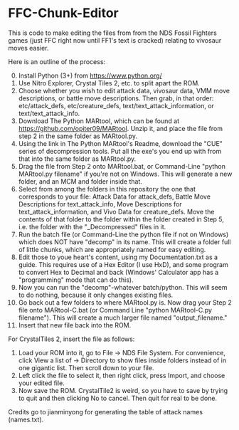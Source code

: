 # FFC-Chunk-Editor
This is code to make editing the files from from the NDS Fossil Fighters games (just FFC right now until FF1's text is cracked) relating to vivosaur moves easier.

Here is an outline of the process:

0. Install Python (3+) from https://www.python.org/
1. Use Nitro Explorer, Crystal Tiles 2, etc. to split apart the ROM.
2. Choose whether you wish to edit attack data, vivosaur data, VMM move descriptions, or battle move descriptions. Then grab, in that order: etc/attack_defs, etc/creature_defs,
text/text_attack_information, or text/text_attack_info.
3. Download The Python MARtool, which can be found at https://github.com/opiter09/MARtool. Unzip it, and place the file from step 2 in the same folder as MARtool.py.
4. Using the link in The Python MARtool's Readme, download the "CUE" series of decompression tools. Put all the exe's you end up with from that into the same folder as MARtool.py.
5. Drag the file from Step 2 onto MARtool.bat, or Command-Line "python MARtool.py filename" if you're not on Windows. This will generate a new folder, and an MCM and folder inside that.
6. Select from among the folders in this repository the one that corresponds to your file: Attack Data for attack_defs, Battle Move Descriptions for text_attack_info,
Move Descriptions for text_attack_information, and Vivo Data for creature_defs. Move the contents of that folder to the folder within the folder created in Step 5, i.e. the
folder with the "_Decompressed" files in it.
7. Run the batch file (or Command-Line the python file if not on Windows) which does NOT have "decomp" in its name. This will create a folder full of little chunks, which are
appropriately named for easy editing.
8. Edit those to youe heart's content, using my Documentation.txt as a guide. This requires use of a Hex Editor (I use HxD), and some program to convert Hex to Decimal and back (Windows'
Calculator app has a "programming" mode that can do this).
9. Now you can run the "decomp"-whatever batch/python. This will seem to do nothing, because it only changes existing files.
10. Go back out a few folders to where MARtool.py is. Now drag your Step 2 file onto MARtool-C.bat (or Command Line "python MARtool-C.py filename"). This will create a much larger file
named "output_filename."
11. Insert that new file back into the ROM.

For CrystalTiles 2, insert the file as follows:
1. Load your ROM into it, go to File -> NDS File System. For convenience, click View a list of -> Directory to show files inside folders instead of in one
gigantic list. Then scroll down to your file.
12. Left click the file to select it, then right click, press Import, and choose your edited file.
3. Now save the ROM. CrystalTile2 is weird, so you have to save by trying to quit and then clicking No to cancel. Then quit for real to be done.

Credits go to jianminyong for generating the table of attack names (names.txt).
